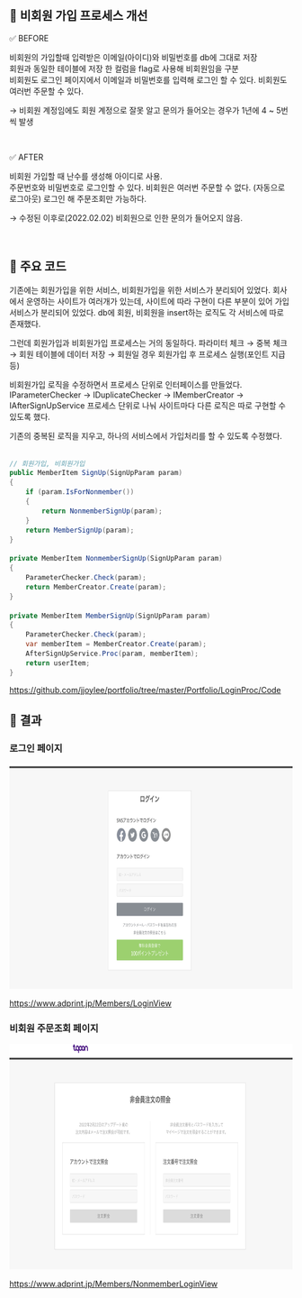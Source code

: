 
<br>

## 📌 비회원 가입 프로세스 개선

✅ BEFORE

비회원의 가입할때 입력받은 이메일(아이디)와 비밀번호를 db에 그대로 저장    
회원과 동일한 테이블에 저장
한 컬럼을 flag로 사용해 비회원임을 구분     
비회원도 로그인 페이지에서 이메일과 비밀번호를 입력해 로그인 할 수 있다.
비회원도 여러번 주문할 수 있다.

→ 비회원 계정임에도 회원 계정으로 잘못 알고 문의가 들어오는 경우가 1년에 4 ~ 5번씩 발생

<br>

✅ AFTER
  
비회원 가입할 때 난수를 생성해 아이디로 사용.    
주문번호와 비밀번호로 로그인할 수 있다.
비회원은 여러번 주문할 수 없다. (자동으로 로그아웃)
로그인 해 주문조회만 가능하다.

→ 수정된 이후로(2022.02.02) 비회원으로 인한 문의가 들어오지 않음.

<br>

## 📌 주요 코드 

기존에는 회원가입을 위한 서비스, 비회원가입을 위한 서비스가 분리되어 있었다. 
회사에서 운영하는 사이트가 여러개가 있는데, 사이트에 따라 구현이 다른 부분이 있어 가입 서비스가 분리되어 있었다.
db에 회원, 비회원을 insert하는 로직도 각 서비스에 따로 존재했다.

그런데 회원가입과 비회원가입 프로세스는 거의 동일하다.
파라미터 체크 → 중복 체크 → 회원 테이블에 데이터 저장 → 회원일 경우 회원가입 후 프로세스 실행(포인트 지급 등)

비회원가입 로직을 수정하면서 프로세스 단위로 인터페이스를 만들었다.
IParameterChecker → IDuplicateChecker → IMemberCreator → IAfterSignUpService
프로세스 단위로 나눠 사이트마다 다른 로직은 따로 구현할 수 있도록 했다.

기존의 중복된 로직을 지우고, 하나의 서비스에서 가입처리를 할 수 있도록 수정했다.

``` C#
    
// 회원가입, 비회원가입
public MemberItem SignUp(SignUpParam param)
{
    if (param.IsForNonmember())
    {
        return NonmemberSignUp(param);
    }
    return MemberSignUp(param);
}

private MemberItem NonmemberSignUp(SignUpParam param)
{
    ParameterChecker.Check(param);
    return MemberCreator.Create(param);
}

private MemberItem MemberSignUp(SignUpParam param)
{
    ParameterChecker.Check(param);
    var memberItem = MemberCreator.Create(param);
    AfterSignUpService.Proc(param, memberItem);
    return userItem;
}

```

https://github.com/jjoylee/portfolio/tree/master/Portfolio/LoginProc/Code

## 📌 결과

### 로그인 페이지

<img src="https://github.com/jjoylee/portfolio/blob/master/Portfolio/LoginProc/Image/login.png" width="700" height="400">

https://www.adprint.jp/Members/LoginView    

### 비회원 주문조회 페이지

<img src="https://github.com/jjoylee/portfolio/blob/master/Portfolio/LoginProc/Image/nonmember.png" width="700" height="400">

https://www.adprint.jp/Members/NonmemberLoginView
